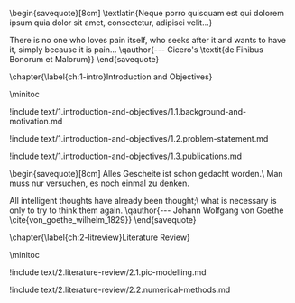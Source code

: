 <!-- ---
bibliography: [../../ref/ref.bib]
--- -->

<!-- 1. Introduction and Objectives -->

\begin{savequote}[8cm]
\textlatin{Neque porro quisquam est qui dolorem ipsum quia dolor sit amet, consectetur, adipisci velit...}

There is no one who loves pain itself, who seeks after it and wants to have it, simply because it is pain...
  \qauthor{--- Cicero's \textit{de Finibus Bonorum et Malorum}}
\end{savequote}

\chapter{\label{ch:1-intro}Introduction and Objectives} 

\minitoc

!include text/1.introduction-and-objectives/1.1.background-and-motivation.md

!include text/1.introduction-and-objectives/1.2.problem-statement.md

!include text/1.introduction-and-objectives/1.3.publications.md


<!-- 2. Literature Review -->

\begin{savequote}[8cm]
Alles Gescheite ist schon gedacht worden.\\
Man muss nur versuchen, es noch einmal zu denken.

All intelligent thoughts have already been thought;\\
what is necessary is only to try to think them again.
  \qauthor{--- Johann Wolfgang von Goethe \cite{von_goethe_wilhelm_1829}}
\end{savequote}

\chapter{\label{ch:2-litreview}Literature Review}

\minitoc

!include text/2.literature-review/2.1.pic-modelling.md

!include text/2.literature-review/2.2.numerical-methods.md